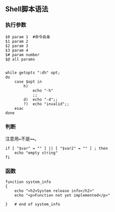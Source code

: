 ## Shell脚本语法

### 执行参数

    $0 param 1  #命令自身
    $1 param 2
    $2 param 3
    $3 param 4
    $# param number
    $@ all params

```shell

while getopts ":dh" opt;
do
    case $opt in
        h)
            echo "-h"
            ;;
        d)  echo "-d";;
        ?)  echo "invalid";;
    esac
done

```

### 判断

注意用`=`不是`==`。

``` shell
if [ "$var" = "" ] || [ "$var2" = "" ] ; then
    echo "empty string"
fi
```

### 函数

```shell
function system_info
{
    echo "<h2>System release info</h2>"
    echo "<p>Function not yet implemented</p>"

}   # end of system_info
```
